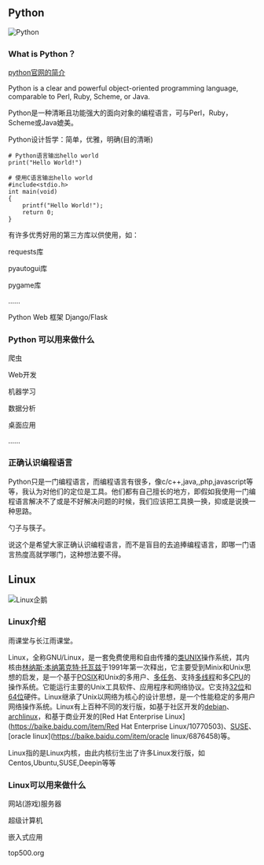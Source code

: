 ## Python

![Python](C:\Users\flyingdigital\Pictures\Python.jpg)

### What is Python？

[python官网的简介](https://wiki.python.org/moin/BeginnersGuide/Overview)

Python is a clear and powerful object-oriented programming language, comparable to Perl, Ruby, Scheme, or Java.

Python是一种清晰且功能强大的面向对象的编程语言，可与Perl，Ruby，Scheme或Java媲美。



Python设计哲学：简单，优雅，明确(目的清晰)

```
# Python语言输出hello world
print("Hello World!")

# 使用C语言输出hello world
#include<stdio.h>
int main(void)
{
	printf("Hello World!");
	return 0;
}
```



有许多优秀好用的第三方库以供使用，如：

requests库

pyautogui库

pygame库

......



Python Web 框架 Django/Flask



### Python 可以用来做什么

爬虫

Web开发

机器学习

数据分析

桌面应用

......



### 正确认识编程语言

Python只是一门编程语言，而编程语言有很多，像c/c++,java,,php,javascript等等，我认为对他们的定位是工具。他们都有自己擅长的地方，即假如我使用一门编程语言解决不了或是不好解决问题的时候，我们应该把工具换一换，抑或是说换一种思路。

勺子与筷子。

说这个是希望大家正确认识编程语言，而不是盲目的去追捧编程语言，即哪一门语言热度高就学哪门，这种想法要不得。





## Linux

![Linux企鹅](C:\Users\flyingdigital\Pictures\Linux企鹅.jpg)

### Linux介绍

雨课堂与长江雨课堂。

Linux，全称GNU/Linux，是一套免费使用和自由传播的[类UNIX](https://baike.baidu.com/item/类UNIX/9032872)操作系统，其内核由[林纳斯·本纳第克特·托瓦兹](https://baike.baidu.com/item/林纳斯·本纳第克特·托瓦兹/1034429)于1991年第一次释出，它主要受到Minix和Unix思想的启发，是一个基于[POSIX](https://baike.baidu.com/item/POSIX)和Unix的多用户、[多任务](https://baike.baidu.com/item/多任务/1011764)、支持[多线程](https://baike.baidu.com/item/多线程/1190404)和多[CPU](https://baike.baidu.com/item/CPU)的操作系统。它能运行主要的Unix工具软件、应用程序和网络协议。它支持[32位](https://baike.baidu.com/item/32位/5812218)和[64位](https://baike.baidu.com/item/64位)硬件。Linux继承了Unix以网络为核心的设计思想，是一个性能稳定的多用户网络操作系统。Linux有上百种不同的发行版，如基于社区开发的[debian](https://baike.baidu.com/item/debian/748667)、[archlinux](https://baike.baidu.com/item/archlinux/10857530)，和基于商业开发的[Red Hat Enterprise Linux](https://baike.baidu.com/item/Red Hat Enterprise Linux/10770503)、[SUSE](https://baike.baidu.com/item/SUSE/60409)、[oracle  linux](https://baike.baidu.com/item/oracle  linux/6876458)等。



Linux指的是Linux内核，由此内核衍生出了许多Linux发行版，如Centos,Ubuntu,SUSE,Deepin等等





### Linux可以用来做什么

网站(游戏)服务器

超级计算机

嵌入式应用



top500.org

